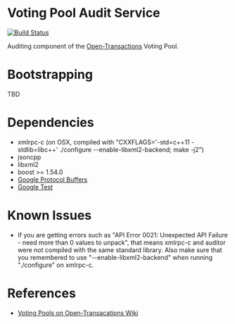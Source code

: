 Voting Pool Audit Service
=========================

[![Build Status](https://travis-ci.org/monetas/vp-auditservice.svg?branch=develop)](https://travis-ci.org/monetas/vp-auditservice)

Auditing component of the [Open-Transactions](http://opentransactions.org) Voting Pool.


Bootstrapping
=============

TBD


Dependencies
============

* xmlrpc-c (on OSX, compiled with "CXXFLAGS='-std=c++11 -stdlib=libc++' ./configure --enable-libxml2-backend; make -j2")
* jsoncpp
* libxml2
* boost >= 1.54.0
* [Google Protocol Buffers](https://code.google.com/p/protobuf/)
* [Google Test](https://code.google.com/p/googletest/)

Known Issues
============

* If you are getting errors such as "API Error 0021: Unexpected API Failure - need more than 0 values to unpack", 
    that means xmlrpc-c and auditor were not compiled with the same standard library. Also make sure that you remembered to use
    "--enable-libxml2-backend" when running "./configure" on xmlrpc-c.


References
==========

* [Voting Pools on Open-Transacations Wiki](http://opentransactions.org/wiki/index.php?title=Voting_Pools)
